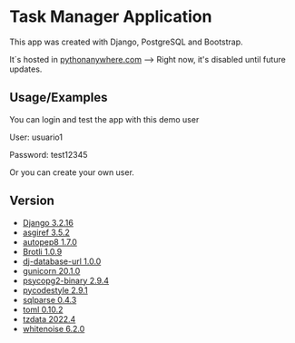
# Task Manager Application

This app was created with Django, PostgreSQL and Bootstrap. 

It´s hosted in [pythonanywhere.com](https://www.pythonanywhere.com/) --> Right now, it's disabled until future updates.


## Usage/Examples

You can login and test the app with this demo user

User:  usuario1

Password:  test12345


Or you can create your own user.
## Version

 - [Django 3.2.16](https://docs.djangoproject.com/en/4.1/releases/3.2.16/)
 - [asgiref 3.5.2](https://pypi.org/project/asgiref/)
 - [autopep8 1.7.0](https://pypi.org/project/autopep8/)
 - [Brotli 1.0.9](https://pypi.org/project/Brotli/)
 - [dj-database-url 1.0.0](https://pypi.org/project/dj-database-url/)
 - [gunicorn 20.1.0](https://pypi.org/project/gunicorn/)
 - [psycopg2-binary 2.9.4](https://pypi.org/project/psycopg2-binary/)
 - [pycodestyle 2.9.1](https://pypi.org/project/pycodestyle/)
 - [sqlparse 0.4.3](https://pypi.org/project/sqlparse/)
 - [toml 0.10.2](https://pypi.org/project/toml/)
 - [tzdata 2022.4](https://pypi.org/project/tzdata/)
 - [whitenoise 6.2.0](https://pypi.org/project/whitenoise/)

